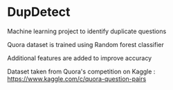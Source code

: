 # DupDetect
Machine learning project to identify duplicate questions

Quora dataset is trained using Random forest classifier 

Additional features are added to improve accuracy 

Dataset taken from Quora's competition on Kaggle : https://www.kaggle.com/c/quora-question-pairs 
